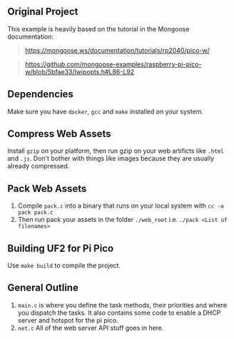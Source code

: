 ## Original Project
This example is heavily based on the tutorial in the Mongoose documentation:
> https://mongoose.ws/documentation/tutorials/rp2040/pico-w/

> https://github.com/mongoose-examples/raspberry-pi-pico-w/blob/5bfae33/lwipopts.h#L86-L92


## Dependencies
Make sure you have `docker`, `gcc` and `make` installed on your system. 
## Compress Web Assets
Install `gzip` on your platform, then run gzip on your web artificts like `.html` and `.js`. Don't bother with things like images because they are usually already compressed.

## Pack Web Assets
1. Compile `pack.c` into a binary that runs on your local system with `cc -o pack pack.c`
2. Then run pack your assets in the folder `./web_root` i.e. `./pack <List of filenames>` 

## Building UF2 for Pi Pico
Use `make build` to compile the project.

## General Outline
1. `main.c` is where you define the task methods, their priorities and where you dispatch the tasks. It also contains some code to enable a DHCP server and hotspot for the pi pico.
2. `net.c` All of the web server API stuff goes in here.